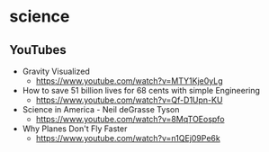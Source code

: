 # science

## YouTubes
* Gravity Visualized
  * https://www.youtube.com/watch?v=MTY1Kje0yLg
* How to save 51 billion lives for 68 cents with simple Engineering
  * https://www.youtube.com/watch?v=Qf-D1Upn-KU
* Science in America - Neil deGrasse Tyson
  * https://www.youtube.com/watch?v=8MqTOEospfo
* Why Planes Don't Fly Faster
  * https://www.youtube.com/watch?v=n1QEj09Pe6k
